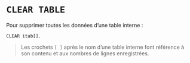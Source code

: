 # **`CLEAR TABLE`**

Pour supprimer toutes les données d’une table interne :

```JS
CLEAR itab[].
```

> Les crochets `[ ]` après le nom d’une table interne font référence à son contenu et aux nombres de lignes enregistrées.
